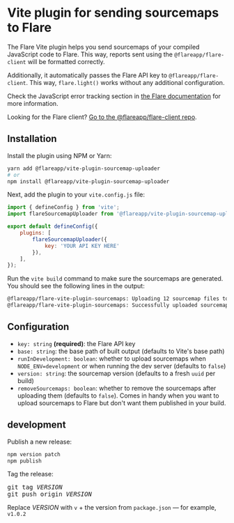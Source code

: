 # Vite plugin for sending sourcemaps to Flare

The Flare Vite plugin helps you send sourcemaps of your compiled JavaScript code to Flare. This way, reports sent using the `@flareapp/flare-client` will be formatted correctly.

Additionally, it automatically passes the Flare API key to `@flareapp/flare-client`. This way, `flare.light()` works without any additional configuration.

Check the JavaScript error tracking section in [the Flare documentation](https://flareapp.io/docs/javascript-error-tracking/installation) for more information.

Looking for the Flare client? [Go to the @flareapp/flare-client repo](https://www.npmjs.com/package/@flareapp/flare-client).

## Installation

Install the plugin using NPM or Yarn:

```bash
yarn add @flareapp/vite-plugin-sourcemap-uploader
# or
npm install @flareapp/vite-plugin-sourcemap-uploader
```
Next, add the plugin to your `vite.config.js` file:

```js
import { defineConfig } from 'vite';
import flareSourcemapUploader from '@flareapp/vite-plugin-sourcemap-uploader';

export default defineConfig({
    plugins: [
        flareSourcemapUploader({
            key: 'YOUR API KEY HERE'
        }),
    ],
});
```

Run the `vite build` command to make sure the sourcemaps are generated. You should see the following lines in the output:

```bash
@flareapp/flare-vite-plugin-sourcemaps: Uploading 12 sourcemap files to Flare.
@flareapp/flare-vite-plugin-sourcemaps: Successfully uploaded sourcemaps to Flare.
```

## Configuration

- `key: string` **(required)**: the Flare API key 
- `base: string`: the base path of built output (defaults to Vite's base path)
- `runInDevelopment: boolean`: whether to upload sourcemaps when `NODE_ENV=development` or when running the dev server (defaults to `false`)
- `version: string`: the sourcemap version (defaults to a fresh `uuid` per build)
- `removeSourcemaps: boolean`: whether to remove the sourcemaps after uploading them (defaults to `false`). Comes in handy when you want to upload sourcemaps to Flare but don't want them published in your build.

## development

Publish a new release: 

```bash
npm version patch
npm publish
```

Tag the release:

<pre>
git tag <var>VERSION</var>
git push origin <var>VERSION</var>
</pre>

Replace <var>VERSION</var> with `v` + the version from `package.json` — for example, `v1.0.2` 
